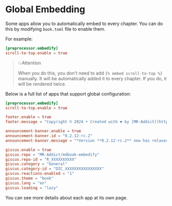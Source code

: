 # Global Embedding

Some apps allow you to automatically embed to every chapter. You can do this by modifying `book.toml` file to enable them.

For example:

```toml
[preprocessor.embedify]
scroll-to-top.enable = true
```

<!-- embed ignore begin -->

> 💥Attention
>
> When you do this, you don't need to add `{% embed scroll-to-top %}` manually. It will be automatically added it to every chapter. If you do, it will be rendered twice.

<!-- embed ignore end -->

Below is a full list of apps that support global configuration:

```toml
[preprocessor.embedify]
scroll-to-top.enable = true

footer.enable = true
footer.message = "Copyright © 2024 • Created with ❤️ by [MR-Addict](https://github.com/MR-Addict)"

announcement-banner.enable = true
announcement-banner.id = "0.2.12-rc.2"
announcement-banner.message = "*Version **0.2.12-rc.2** now has relased, check it out [here](https://github.com/MR-Addict/mdbook-embedify/releases/tag/0.2.12-rc.2).*"

giscus.enable = true
giscus.repo = "MR-Addict/mdbook-embedify"
giscus.repo-id = "R_XXXXXXXXXX"
giscus.category = "General"
giscus.category-id = "DIC_XXXXXXXXXXXXXXXX"
giscus.reactions-enabled = "1"
giscus.theme = "book"
giscus.lang = "en"
giscus.loading = "lazy"
```

You can see more details about each app at its own page.
